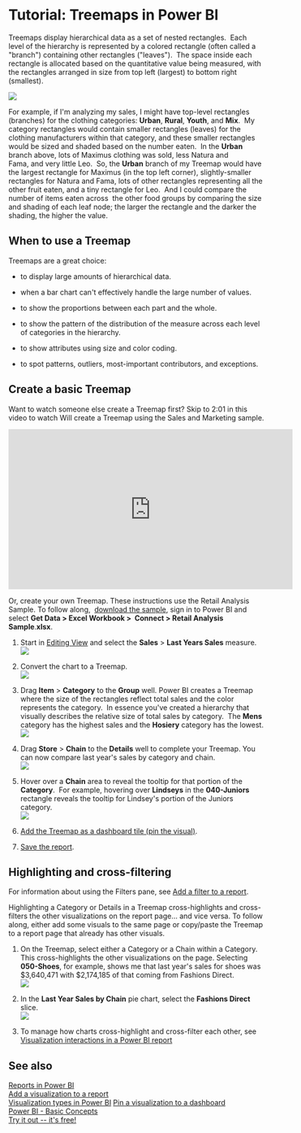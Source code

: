 ﻿<properties
   pageTitle="Tutorial: Treemaps in Power BI"
   description="Tutorial: Treemaps in Power BI"
   services="powerbi"
   documentationCenter=""
   authors="mihart"
   manager="mblythe"
   backup=""
   editor=""
   tags=""
   featuredVideoId="rnMyiA6Nt6Y"
   qualityFocus="no"
   qualityDate=""/>

<tags
   ms.service="powerbi"
   ms.devlang="NA"
   ms.topic="article"
   ms.tgt_pltfrm="NA"
   ms.workload="powerbi"
   ms.date="05/20/2016"
   ms.author="mihart"/>

# Tutorial: Treemaps in Power BI  

Treemaps display hierarchical data as a set of nested rectangles.  Each level of the hierarchy is represented by a colored rectangle (often called a "branch") containing other rectangles ("leaves").  The space inside each rectangle is allocated based on the quantitative value being measured, with the rectangles arranged in size from top left (largest) to bottom right (smallest).

![](media/powerbi-service-tutorial-treemaps/pbi-Nancy_viz_treemap.png)

For example, if I'm analyzing my sales, I might have top-level rectangles (branches) for the clothing categories: **Urban**, **Rural**, **Youth**, and **Mix**.  My category rectangles would contain smaller rectangles (leaves) for the clothing manufacturers within that category, and these smaller rectangles would be sized and shaded based on the number eaten.  In the **Urban** branch above, lots of Maximus clothing was sold, less Natura and Fama, and very little Leo.  So, the **Urban** branch of my Treemap would have the largest rectangle for Maximus (in the top left corner), slightly-smaller rectangles for Natura and Fama, lots of other rectangles representing all the other fruit eaten, and a tiny rectangle for Leo.  And I could compare the number of items eaten across  the other food groups by comparing the size and shading of each leaf node; the larger the rectangle and the darker the shading, the higher the value.

## When to use a Treemap  
Treemaps are a great choice:

-   to display large amounts of hierarchical data.

-   when a bar chart can't effectively handle the large number of values.

-   to show the proportions between each part and the whole.

-   to show the pattern of the distribution of the measure across each level of categories in the hierarchy.

-   to show attributes using size and color coding.

-   to spot patterns, outliers, most-important contributors, and exceptions.

## Create a basic Treemap  


Want to watch someone else create a Treemap first?  Skip to 2:01 in this video to watch Will create a Treemap using the Sales and Marketing sample.

<iframe width="560" height="315" src="https://www.youtube.com/embed/rnMyiA6Nt6Y?list=PL1N57mwBHtN0JFoKSR0n-tBkUJHeMP2cP" frameborder="0" allowfullscreen></iframe>

Or, create your own Treemap. These instructions use the Retail Analysis Sample. To follow along,  [download the sample](powerbi-sample-downloads.md), sign in to Power BI and select **Get Data \> Excel Workbook \>  Connect \> Retail Analysis Sample**.**xlsx**.

1.  Start in [Editing View](powerbi-service-interact-with-a-report-in-editing-view.md) and select the **Sales** > **Last Years Sales** measure.   
![](media/powerbi-service-tutorial-treemaps/treemapFirstValue_new.png)

2.  Convert the chart to a Treemap.  
![](media/powerbi-service-tutorial-treemaps/treemapConvertTo_new.png)

3.  Drag **Item** > **Category** to the **Group** well. Power BI creates a Treemap where the size of the rectangles reflect total sales and the color represents the category.  In essence you've created a hierarchy that visually describes the relative size of total sales by category.  The **Mens** category has the highest sales and the **Hosiery** category has the lowest.
  ![](media/powerbi-service-tutorial-treemaps/treemapComplete_new.png)

4.  Drag **Store** > **Chain** to the **Details** well to complete your Treemap. You can now compare last year's sales by category and chain.   
![](media/powerbi-service-tutorial-treemaps/treemap_addGroup_new.png)

5. Hover over a **Chain** area to reveal the tooltip for that portion of the **Category**.  For example, hovering over **Lindseys** in the **040-Juniors** rectangle reveals the tooltip for Lindsey's portion of the Juniors category.  
![](media/powerbi-service-tutorial-treemaps/treemapHoverDetail_new.png)

5.  [Add the Treemap as a dashboard tile (pin the visual)](powerbi-service-dashboard-tiles.md). 

6.  [Save the report](powerbi-service-save-a-report.md).

## Highlighting and cross-filtering  
For information about using the Filters pane, see [Add a filter to a report](powerbi-service-add-a-filter-to-a-report.md).

Highlighting a Category or Details in a Treemap cross-highlights and cross-filters the other visualizations on the report page... and vice versa. To follow along, either add some visuals to the same page or copy/paste the Treemap to a report page that already has other visuals.

1.  On the Treemap, select either a Category or a Chain within a Category.  This cross-highlights the other visualizations on the page. Selecting **050-Shoes**, for example, shows me that last year's sales for shoes was $3,640,471 with $2,174,185 of that coming from Fashions Direct.  
    ![](media/powerbi-service-tutorial-treemaps/treemapHiliting.png)

2.  In the **Last Year Sales by Chain** pie chart, select the **Fashions Direct** slice.  
    ![](media/powerbi-service-tutorial-treemaps/treemapNoOwl.gif)

3. To manage how charts cross-highlight and cross-filter each other, see [Visualization interactions in a Power BI report](powerbi-service-visual-interactions.md)

## See also  
[Reports in Power BI](powerbi-service-reports.md)  
[Add a visualization to a report](https://powerbi.uservoice.com/knowledgebase/articles/441777)  
[Visualization types in Power BI](powerbi-service-visualization-types-for-reports-and-q-and-a.md)
[ Pin a visualization to a dashboard](powerbi-service-pin-a-tile-to-a-dashboard-from-a-report.md)  
[Power BI - Basic Concepts](powerbi-service-basic-concepts.md)  
[Try it out -- it's free!](https://powerbi.com/)  
